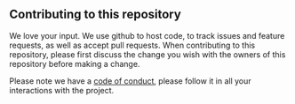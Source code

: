 ## Contributing to this repository

We love your input. We use github to host code, to track issues and feature requests, as well as accept pull requests.
When contributing to this repository, please first discuss the change you wish with the owners of this repository before making a change.

Please note we have a [code of conduct](CODE_OF_CONDUCT.md), please follow it in all your interactions with the project.
